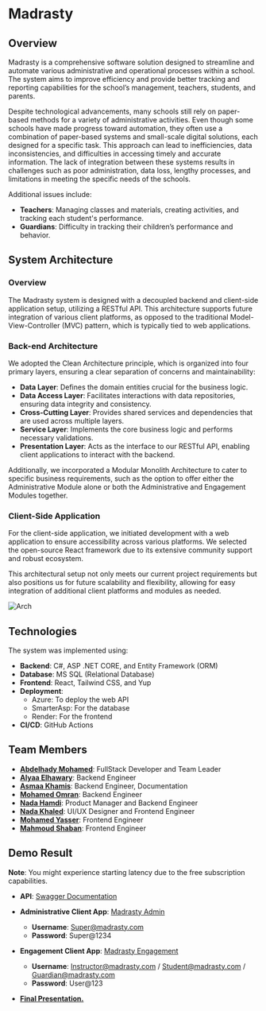 # Madrasty

## Overview

Madrasty is a comprehensive software solution designed to streamline and automate various administrative and operational processes within a school. The system aims to improve efficiency and provide better tracking and reporting capabilities for the school’s management, teachers, students, and parents.

Despite technological advancements, many schools still rely on paper-based methods for a variety of administrative activities. Even though some schools have made progress toward automation, they often use a combination of paper-based systems and small-scale digital solutions, each designed for a specific task. This approach can lead to inefficiencies, data inconsistencies, and difficulties in accessing timely and accurate information. The lack of integration between these systems results in challenges such as poor administration, data loss, lengthy processes, and limitations in meeting the specific needs of the schools.

Additional issues include:
- **Teachers**: Managing classes and materials, creating activities, and tracking each student's performance.
- **Guardians**: Difficulty in tracking their children’s performance and behavior.

## System Architecture

### Overview
The Madrasty system is designed with a decoupled backend and client-side application setup, utilizing a RESTful API. This architecture supports future integration of various client platforms, as opposed to the traditional Model-View-Controller (MVC) pattern, which is typically tied to web applications.

### Back-end Architecture
We adopted the Clean Architecture principle, which is organized into four primary layers, ensuring a clear separation of concerns and maintainability:
- **Data Layer**: Defines the domain entities crucial for the business logic.
- **Data Access Layer**: Facilitates interactions with data repositories, ensuring data integrity and consistency.
- **Cross-Cutting Layer**: Provides shared services and dependencies that are used across multiple layers.
- **Service Layer**: Implements the core business logic and performs necessary validations.
- **Presentation Layer**: Acts as the interface to our RESTful API, enabling client applications to interact with the backend.

Additionally, we incorporated a Modular Monolith Architecture to cater to specific business requirements, such as the option to offer either the Administrative Module alone or both the Administrative and Engagement Modules together.

### Client-Side Application
For the client-side application, we initiated development with a web application to ensure accessibility across various platforms. We selected the open-source React framework due to its extensive community support and robust ecosystem.

This architectural setup not only meets our current project requirements but also positions us for future scalability and flexibility, allowing for easy integration of additional client platforms and modules as needed.

![Arch](https://github.com/Hadymohammed/About-Madrasty/assets/50783061/ad9dcae7-2e1f-4cea-a498-b54daf5f0eb1)



## Technologies
The system was implemented using:
- **Backend**: C#, ASP .NET CORE, and Entity Framework (ORM)
- **Database**: MS SQL (Relational Database)
- **Frontend**: React, Tailwind CSS, and Yup
- **Deployment**:
  - Azure: To deploy the web API
  - SmarterAsp: For the database
  - Render: For the frontend
- **CI/CD**: GitHub Actions

## Team Members
- [**Abdelhady Mohamed**](https://github.com/Hadymohammed): FullStack Developer and Team Leader
- [**Alyaa Elhawary**](https://github.com/alyaa999): Backend Engineer
- [**Asmaa Khamis**](https://github.com/AsmaaKhamis1911): Backend Engineer, Documentation
- [**Mohamed Omran**](https://github.com/MohamedOmran890): Backend Engineer
- [**Nada Hamdi**](https://github.com/Nada0Hamdi): Product Manager and Backend Engineer
- [**Nada Khaled**](https://github.com/nadaKhalid13): UI/UX Designer and Frontend Engineer
- [**Mohamed Yasser**](https://github.com/Mhmdyasser33): Frontend Engineer
- [**Mahmoud Shaban**](https://github.com/mahmoud-sh3aban): Frontend Engineer

## Demo Result
**Note**: You might experience starting latency due to the free subscription capabilities.

- **API**: [Swagger Documentation](https://madrasty-api.azurewebsites.net/swagger/index.html)
- **Administrative Client App**: [Madrasty Admin](https://madrasty.onrender.com/login)
  - **Username**: Super@madrasty.com
  - **Password**: Super@1234

- **Engagement Client App**: [Madrasty Engagement](https://mardasty-engagement.onrender.com/login)
  - **Username**: Instructor@madrasty.com / Student@madrasty.com / Guardian@madrasty.com
  - **Password**: User@123

- [**Final Presentation.**](https://docs.google.com/file/d/1K1VGwoPnbVUZaQmDyN0I6AAd1HIm5dnf/edit?usp=docslist_api&filetype=mspresentation)

